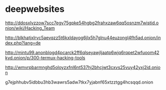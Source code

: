# deepwebsites

http://ddosxlvzzow7scc7egy75gpke54hgbg2frahxzaw6qq5osnzm7wistid.onion/wiki/Hacking_Team

http://blkhatjxlrvc5aevqzz5t6kxldayog6jlx5h7glnu44euzongl4fh5ad.onion/index.php?lang=de

http://mintu99.anonblogd4pcarck2ff6qlseyawjljaatp6wjq6rqpet2wfuoom42kyd.onion/p/300-termux-hacking-tools

http://wmvrpbarmnghd5oloyzxfnl6nt537hj2bhcjwt3cxvs25vuy42yxj2id.onion

g7ejphhubv5idbbu3hb3wawrs5adw7tkx7yjabnf65xtzztgg4hcsqqd.onion
